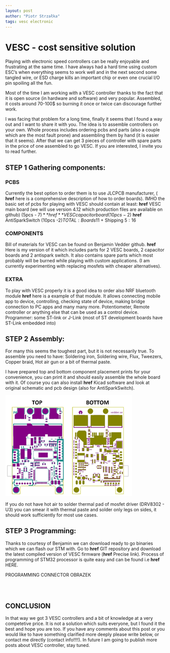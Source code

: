 ```yaml
---
layout: post
author: "Piotr Strzałka"
tags: vesc electronic
---
```

# VESC - cost sensitive solution

Playing with electronic speed controllers can be really enjoyable and frustrating at the same time. I have always had a hard time using custom ESC’s when everything seems to work well and in the next second some tangled wire, or ESD charge kills an important chip or even one crucial I/O pin spoiling all the fun.

Most of the time I am working with a VESC controller thanks to the fact that it is open source (in hardware and software) and very popular. Assembled, it costs around 70-100$ so burning it once or twice can discourage further work.

I was facing that problem for a long time, finally it seems that I found a way out and I want to share it with you. The idea is to assemble controllers on your own. Whole process includes ordering pcbs and parts (also a couple which are the most fault prone) and assembling them by hand (it is easier that it seems). After that we can get 3 pieces of controller with spare parts in the price of one assembled to go VESC. If you are interested, I invite you to read further.


## STEP 1 Gathering components:

### PCBS
Currently the best option to order them is to use JLCPCB manufacturer, ( **href** here is a comprehensive description of how to order boards). IMHO the basic set of pcbs for playing with VESC should contain at least:
**href** VESC main board (we will use version 4.12 which production files are available on github) (5pcs - 7$)
**href** VESC capacitor board (10pcs -2$)
**href** AntiSparkSwitch (10pcs -2$)
TOTAL: Boards 11$ + Shipping 5$: 16$

### COMPONENTS
Bill of materials for VESC can be found on Benjamin Vedder github. **href** Here is my version of it which includes parts for 2 VESC boards, 2 capacitor boards and 2 antispark switch. It also contains spare parts which most probably will be burned while playing with custom applications. (I am currently experimenting with replacing mosfets  with cheaper alternatives).

### EXTRA
To play with VESC properly it is a good idea to order also NRF bluetooth module **href** here is a example of that module. It allows connecting mobile app to device, controlling, checking state of device, making bridge connection to PC apps and many many more.
Potentiometer, Remote controller or anything else that can be used as a control device.  
Programmer: some ST-link or J-Link (most of ST development boards have ST-Link embedded into)


## STEP 2 Assembly:

For many this seems the toughest part, but it is not necessarily true. To assemble you need to have: Soldering iron, Soldering wire, Flux, Tweezers, Copper braid, Hot air gun or a bit of thermal paste.


I have prepared top and bottom component placement prints for your convenience, you can print it and should easily assemble the whole board with it. Of course you can also install **href** Kicad software and look at original schematic and  pcb design (also for AntiSparkSwitch).

<!-- ![My helpful screenshot](/assets/images/vesc-top-bottom.jpg) -->
<img src="/assets/images/vesc-top-bottom.jpg" alt="drawing" width="400" class="center"/>

If you do not have hot air to solder thermal pad of mosfet driver (DRV8302 - U3) you can smear it with thermal paste and solder only legs on sides, it should work sufficiently for most use cases.


## STEP 3 Programming:

Thanks to courtesy of Benjamin we can download ready to go binaries which we can flash our STM with. Go to **href** GIT repository and download the latest compiled version of VESC firmware (**href** Precise link). Process of programming of STM32 processor is quite easy and can be found i.e **href** HERE.

PROGRAMMING CONNECTOR OBRAZEK

<br>
<br>

## CONCLUSION
In that way we got 3 VESC controllers and a bit of knowledge at a very competetive price. It is not a solution which suits everyone, but I found it the best and hope you are too. 
If you have any comments about this post or you would like to have something clarified more deeply please write below, or contact me directly (contact info!!!!). In future I am going to publish more posts about VESC controller, stay tuned.
